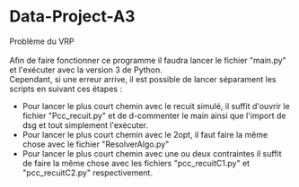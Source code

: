 # Data-Project-A3
Problème du VRP<br><br>
Afin de faire fonctionner ce programme il faudra lancer le fichier "main.py" et l'exécuter avec la version 3 de Python.<br>
Cependant, si une erreur arrive, il est possible de lancer séparament les scripts en suivant ces étapes :
- Pour lancer le plus court chemin avec le recuit simulé, il suffit d'ouvrir le fichier "Pcc_recuit.py" et de d-commenter le main ainsi que l'import de dsg et tout simplement l'exécuter.
- Pour lancer le plus court chemin avec le 2opt, il faut faire la même chose avec le fichier "ResolverAlgo.py"
- Pour lancer le plus court chemin avec une ou deux contraintes il suffit de faire la même chose avec les fichiers "pcc_recuitC1.py" et "pcc_recuitC2.py" respectivement.